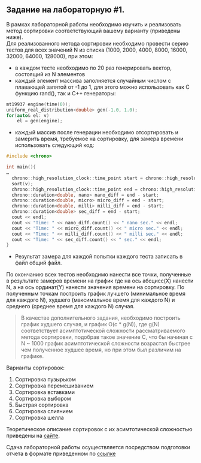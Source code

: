 Задание на лабораторную #1.
------------------
В рамках лабораторной работы необходимо изучить и реализовать метод сортировки соответствующий вашему варианту (приведены ниже).  
Для реализованного метода сортировки необходимо провести серию тестов для всех значений N из списка (1000, 2000, 4000, 8000, 16000, 32000, 64000, 128000), при этом:  
- в каждом тесте необходимо по 20 раз генерировать вектор, состоящий из N элементов
- каждый элемент массива заполняется случайным числом с плавающей запятой от -1 до 1, для этого можно использовать как C функцию rand(), так и С++ генераторы:
```cpp
mt19937 engine(time(0));
uniform_real_distribution<double> gen(-1.0, 1.0);
for(auto& el: v)
    el = gen(engine);
```
- каждый массив после генерации необходимо отсортировать и замерить время, требуемое на сортировку, для замера времени использовать следующий код:
```cpp
#include <chrono>

int main(){
…
  chrono::high_resolution_clock::time_point start = chrono::high_resolution_clock::now();
  sort(v);
  chrono::high_resolution_clock::time_point end = chrono::high_resolution_clock::now();
  chrono::duration<double, nano> nano_diff = end - start;
  chrono::duration<double, micro> micro_diff = end - start;
  chrono::duration<double, milli> milli_diff = end - start;
  chrono::duration<double> sec_diff = end - start;
  cout << endl;
  cout << "Time: " << nano_diff.count() << " nano sec." << endl;
  cout << "Time: " << micro_diff.count() << " micro sec." << endl;
  cout << "Time: " << milli_diff.count() << " milli sec." << endl;
  cout << "Time: " << sec_diff.count() << " sec." << endl;
}
```
- Результат замера для каждой попытки каждого теста записать в файл общий файл.  

По окончанию всех тестов необходимо нанести все точки, полученные в результате замеров времени на график где на ось абсцисс(Х) нанести N, а на ось ординат(Y) нанести значения времени на сортировку. По полученным точкам построить график лучшего (минимальное время для каждого N), худшего (максимальное время для каждого N) и среднего (среднее время для каждого N) случая.  
> В качестве дополнительного задания, необходимо построить график худшего случая, и график O(c * g(N)), где g(N) соответствует асимптотической сложности рассматриваемого метода сортировки, подобрав такое значение C, что бы начиная с N ~ 1000 график асимптотической сложности возрастал быстрее чем полученное худшее время, но при этом был различим на графике.

Варианты сортировок:
1.	Сортировка пузырьком
2.	Сортировка перемешиванием
3.	Сортировка вставками
4.	Сортировка выбором
5.	Быстрая сортировка
6.	Сортировка слиянием
7.	Сортировка шелла

Теоретическое описание сортировок с их асимтотической сложностью приведены на [сайте](https://neerc.ifmo.ru/wiki/index.php?title=%D0%A1%D0%BE%D1%80%D1%82%D0%B8%D1%80%D0%BE%D0%B2%D0%BA%D0%B8).

Сдача лабораторной работы осуществляется посредством подготовки отчета в формате приведенном по [ссылке](https://github.com/MUCTR-IKT-CPP/algorithms-2cpp/blob/master/docs/%D0%A9%D0%B0%D0%B1%D0%BB%D0%BE%D0%BD%20%D0%BE%D1%82%D1%87%D0%B5%D1%82%D0%B0.docx)
